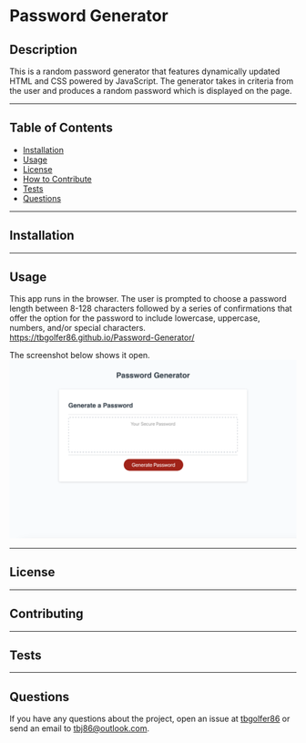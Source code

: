 # Password Generator
  
  ## Description
  This is a random password generator that features dynamically updated HTML and CSS powered by JavaScript. The generator takes in criteria from the user and produces a random password which is displayed on the page.

---

  ## Table of Contents  

  - [Installation](#installation)
  - [Usage](#usage)
  - [License](#license)
  - [How to Contribute](#contribute)
  - [Tests](#tests)
  - [Questions](#questions)

---

  ## Installation
  

---

  ## Usage
  This app runs in the browser. The user is prompted to choose a password length between 8-128 characters followed by a series of confirmations that offer the option for the password to include lowercase, uppercase, numbers, and/or special characters.<br>
  https://tbgolfer86.github.io/Password-Generator/

  The screenshot below shows it open.
  ![alt text](./assets/images/Screenshot%202022-12-06%20at%2011.45.16%20PM.png)

---

  ## License
  
  
---

  ## Contributing
  

---

  ## Tests 
  

---

  ## Questions
  If you have any questions about the project, open an issue at [tbgolfer86](https://www.github.com/tbgolfer86) or send an email to tbj86@outlook.com.

